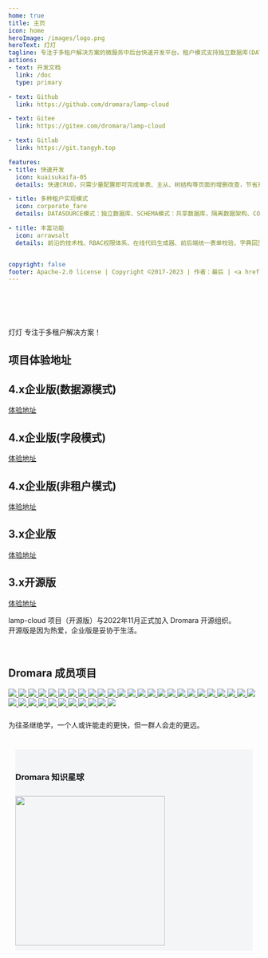 ```yaml
---
home: true
title: 主页
icon: home
heroImage: /images/logo.png
heroText: 灯灯
tagline: 专注于多租户解决方案的微服务中后台快速开发平台。租户模式支持独立数据库(DATASOURCE模式)、共享数据架构(COLUMN模式) 和 非租户模式(NONE模式)✨
actions:
- text: 开发文档
  link: /doc
  type: primary

- text: Github
  link: https://github.com/dromara/lamp-cloud

- text: Gitee
  link: https://gitee.com/dromara/lamp-cloud

- text: Gitlab
  link: https://git.tangyh.top

features:
- title: 快速开发
  icon: kuaisukaifa-05
  details: 快速CRUD，只需少量配置即可完成单表、主从、树结构等页面的增删改查，节省开发成本，缩短开发周期。

- title: 多种租户实现模式
  icon: corporate_fare
  details: DATASOURCE模式：独立数据库、SCHEMA模式：共享数据库，隔离数据架构、COLUMN模式：共享数据库，共享数据架构

- title: 丰富功能
  icon: arrawsalt
  details: 前沿的技术栈、RBAC权限体系、在线代码生成器、前后端统一表单校验、字典回显、系统配置、自动填充等功能一应俱全。


copyright: false
footer: Apache-2.0 license | Copyright ©2017-2023 | 作者：最后 | <a href="http://www.beian.gov.cn/portal/registerSystemInfo?recordcode=52011502002216" target="_blank"><img src="/images/global/gongan.png"><span>贵公网安备 52011502002216号</span></a> | <a href="http://beian.miit.gov.cn/" target="_blank"><img src="/images/global/gongan.png"><span>黔ICP备2021004749号</span></a>
---
```

<div>
    <div style="padding-bottom: 60px;"></div>
    <div class="feature-z s-width">
        <p>
          灯灯 专注于多租户解决方案！
        </p>
    </div>
</div>

<!-- ------------ 开源案例 ------------- -->
<div>
    <div class="feature-z s-width">
        <div class="s-fenge"></div>
        <h2 class="s-title">项目体验地址</h2>
        <div class="feature-box">
            <div class="feature">
                <h2>4.x企业版(数据源模式)</h2>
                <p><a target="_blank" href="https://datasource.tangyh.top">体验地址</a></p>
            </div>
            <div class="feature">
                <h2>4.x企业版(字段模式)</h2>
                <p><a target="_blank" href="https://column.tangyh.top">体验地址</a></p>
            </div>
            <div class="feature">
                <h2>4.x企业版(非租户模式)</h2>
                <p><a target="_blank" href="https://none.tangyh.top">体验地址</a></p>
            </div>
            <div class="feature">
                <h2>3.x企业版</h2>
                <p><a target="_blank" href="https://boot.tangyh.top">体验地址</a></p>
            </div>
            <div class="feature">
                <h2>3.x开源版</h2>
                <p><a target="_blank" href="https://boot.tangyh.top/lamp-web/">体验地址</a></p>
            </div>
        </div>
        <p>
            lamp-cloud 项目（开源版）与2022年11月正式加入 Dromara 开源组织。<br/>
            开源版是因为热爱，企业版是妥协于生活。
        </p>
    </div>
</div>

<!-- ------------ Dromara 成员项目 ------------- -->
<div>
  <div class="com-box-f s-width">
      <div class="s-fenge"></div>
      <br>
      <h2 class="s-title">
          Dromara 成员项目
      </h2>
      <div class="com-box com-box-you">
          <a href="https://gitee.com/dromara/TLog" target="_blank">
              <img src="https://oss.dev33.cn/sa-token/link/tlog.png" msg="一个轻量级的分布式日志标记追踪神器，10分钟即可接入，自动对日志打标签完成微服务的链路追踪">
          </a>
          <a href="https://gitee.com/dromara/liteFlow" target="_blank">
              <img src="https://oss.dev33.cn/sa-token/link/liteflow.png" msg="轻量，快速，稳定，可编排的组件式流程引擎">
          </a>
          <a href="https://hutool.cn/" target="_blank">
              <img src="https://oss.dev33.cn/sa-token/link/hutool.jpg" msg="🍬小而全的Java工具类库，使Java拥有函数式语言般的优雅，让Java语言也可以“甜甜的”。">
          </a>
          <a href="https://sa-token.cc/" target="_blank">
              <img src="https://oss.dev33.cn/sa-token/link/sa-token.png" msg="一个轻量级 java 权限认证框架，让鉴权变得简单、优雅！">
          </a>
          <a href="https://gitee.com/dromara/hmily" target="_blank">
              <img src="https://oss.dev33.cn/sa-token/link/hmily.png" msg="高性能一站式分布式事务解决方案。">
          </a>
          <a href="https://gitee.com/dromara/Raincat" target="_blank">
              <img src="https://oss.dev33.cn/sa-token/link/raincat.png" msg="强一致性分布式事务解决方案。">
          </a>
          <a href="https://gitee.com/dromara/myth" target="_blank">
              <img src="https://oss.dev33.cn/sa-token/link/myth.png" msg="可靠消息分布式事务解决方案。">
          </a>
          <a href="https://cubic.jiagoujishu.com/" target="_blank">
              <img src="https://oss.dev33.cn/sa-token/link/cubic.png" msg="一站式问题定位平台，以agent的方式无侵入接入应用，完整集成arthas功能模块，致力于应用级监控，帮助开发人员快速定位问题">
          </a>
          <a href="https://maxkey.top/" target="_blank">
              <img src="https://oss.dev33.cn/sa-token/link/maxkey.png" msg="业界领先的身份管理和认证产品">
          </a>
          <a href="http://forest.dtflyx.com/" target="_blank">
              <img src="https://oss.dev33.cn/sa-token/link/forest-logo.png" msg="Forest能够帮助您使用更简单的方式编写Java的HTTP客户端" nf>
          </a>
          <a href="https://jpom.top/" target="_blank">
              <img src="https://oss.dev33.cn/sa-token/link/jpom.png" msg="一款简而轻的低侵入式在线构建、自动部署、日常运维、项目监控软件">
          </a>
          <a href="https://su.usthe.com/" target="_blank">
              <img src="https://oss.dev33.cn/sa-token/link/sureness.png" msg="面向 REST API 的高性能认证鉴权框架">
          </a>
          <a href="https://easy-es.cn/" target="_blank">
              <img src="https://oss.dev33.cn/sa-token/link/easy-es2.png" msg="🚀傻瓜级ElasticSearch搜索引擎ORM框架">
          </a>
          <a href="https://gitee.com/dromara/northstar" target="_blank">
              <img src="https://oss.dev33.cn/sa-token/link/northstar_logo.png" msg="Northstar盈富量化交易平台">
          </a>
          <a href="https://hertzbeat.com/" target="_blank">
              <img src="https://oss.dev33.cn/sa-token/link/hertzbeat-brand.svg" msg="易用友好的云监控系统">
          </a>
          <a href="https://dromara.gitee.io/fast-request/" target="_blank">
              <img src="https://oss.dev33.cn/sa-token/link/fast-request.gif" msg="Idea 版 Postman，为简化调试API而生">
          </a>
          <a href="https://www.jeesuite.com/" target="_blank">
              <img src="https://oss.dev33.cn/sa-token/link/mendmix.png" msg="开源分布式云原生架构一站式解决方案">
          </a>
          <a href="https://gitee.com/dromara/koalas-rpc" target="_blank">
              <img src="https://oss.dev33.cn/sa-token/link/koalas-rpc2.png" msg="企业生产级百亿日PV高可用可拓展的RPC框架。">
          </a>
          <a href="https://async.sizegang.cn/" target="_blank">
              <img src="https://oss.dev33.cn/sa-token/link/gobrs-async.png" msg="🔥 配置极简功能强大的异步任务动态编排框架">
          </a>
          <a href="https://dynamictp.cn/" target="_blank">
              <img src="https://oss.dev33.cn/sa-token/link/dynamic-tp.png" msg="🔥🔥🔥 基于配置中心的轻量级动态可监控线程池">
          </a>
          <a href="https://www.x-easypdf.cn" target="_blank">
              <img src="https://oss.dev33.cn/sa-token/link/x-easypdf.png" msg="一个用搭积木的方式构建pdf的框架（基于pdfbox）">
          </a>
          <a href="http://dromara.gitee.io/image-combiner" target="_blank">
              <img src="https://oss.dev33.cn/sa-token/link/image-combiner.png" msg="一个专门用于图片合成的工具，没有很复杂的功能，简单实用，却不失强大">
          </a>
          <a href="https://www.herodotus.cn/" target="_blank">
              <img src="https://oss.dev33.cn/sa-token/link/dante-cloud2.png" msg="Dante-Cloud 是一款企业级微服务架构和服务能力开发平台。">
          </a>
          <a href="http://www.mtruning.club" target="_blank">
              <img src="https://oss.dev33.cn/sa-token/link/go-view.png" msg="低代码数据可视化开发平台">
          </a>
          <a href="https://tangyh.top/" target="_blank">
              <img src="https://oss.dev33.cn/sa-token/link/lamp-cloud.png" msg="微服务中后台快速开发平台，支持租户(SaaS)模式、非租户模式">
          </a>
          <a href="https://www.redisfront.com/" target="_blank">
              <img src="https://oss.dev33.cn/sa-token/link/redis-front.png" msg="RedisFront 是一款开源免费的跨平台 Redis 桌面客户端工具, 支持单机模式, 集群模式, 哨兵模式以及 SSH 隧道连接, 可轻松管理Redis缓存数据.">
          </a>
          <a href="https://www.yuque.com/u34495/mivcfg" target="_blank">
              <img src="https://oss.dev33.cn/sa-token/link/electron-egg.png" msg="一个入门简单、跨平台、企业级桌面软件开发框架">
          </a>
          <a href="https://gitee.com/dromara/open-capacity-platform" target="_blank">
              <img src="https://oss.dev33.cn/sa-token/link/open-capacity-platform.jpg" msg="简称ocp是基于Spring Cloud的企业级微服务框架(用户权限管理，配置中心管理，应用管理，....)">
          </a>
          <a href="http://easy-trans.fhs-opensource.top/" target="_blank">
              <img src="https://oss.dev33.cn/sa-token/link/easy_trans.png" msg="Easy-Trans 一个注解搞定数据翻译,减少30%SQL代码量">
          </a>
          <a href="https://gitee.com/dromara/neutrino-proxy" target="_blank">
              <img src="https://oss.dev33.cn/sa-token/link/neutrino-proxy.svg" msg="一款基于 Netty 的、开源的内网穿透神器。">
          </a>
          <a href="https://chatgpt.cn.obiscr.com/" target="_blank">
              <img src="https://oss.dev33.cn/sa-token/link/chatgpt.png" msg="一个支持在 JetBrains 系列 IDE 上运行的 ChatGPT 的插件。">
          </a>
          <a href="https://gitee.com/dromara/zyplayer-doc" target="_blank">
              <img src="https://oss.dev33.cn/sa-token/link/zyplayer-doc.png" msg="zyplayer-doc是一款适合团队和个人使用的WIKI文档管理工具，同时还包含数据库文档、Api接口文档。">
          </a>
          <a href="https://gitee.com/dromara/payment-spring-boot" target="_blank">
              <img src="https://oss.dev33.cn/sa-token/link/payment-spring-boot.png" msg="最全最好用的微信支付V3 Spring Boot 组件。">
          </a>
          <a href="https://www.j2eefast.com/" target="_blank">
              <img src="https://oss.dev33.cn/sa-token/link/j2eefast.png" msg="J2eeFAST 是一个致力于中小企业 Java EE 企业级快速开发平台,我们永久开源!">
          </a>
          <a href="https://gitee.com/dromara/data-compare" target="_blank">
              <img src="https://oss.dev33.cn/sa-token/link/dataCompare.png" msg="数据库比对工具：hive 表数据比对，mysql、Doris 数据比对，实现自动化配置进行数据比对，避免频繁写sql 进行处理，低代码(Low-Code) 平台">
          </a>
          <a href="https://gitee.com/dromara/open-giteye-api" target="_blank">
              <img src="https://oss.dev33.cn/sa-token/link/open-giteye-api.svg" msg="giteye.net 是专为开源作者设计的数据图表服务工具类站点，提供了包括 Star 趋势图、贡献者列表、Gitee指数等数据图表服务。">
          </a>
      </div>
      <div style="height: 10px; clear: both;"></div>
      <p>
          为往圣继绝学，一个人或许能走的更快，但一群人会走的更远。
      </p>
      <div style=" margin: 40px 14px 0; padding: 20px 0 10px; background-color: #f4f5f7;">
          <h3 style="padding: 0px 0 10px; ">Dromara 知识星球</h3>
          <img src="https://oss.dev33.cn/sa-token/dromara-xingqiu--sa-token.jpg" style="width: 300px;">
      </div>
  </div>
  <div style="height: 30px;"></div>
</div>

